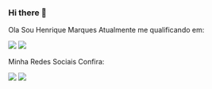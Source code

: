 ### Hi there 👋

Ola Sou Henrique Marques Atualmente me qualificando em:


<img src="https://img.shields.io/badge/HTML-239120?style=for-the-badge&logo=html5&logoColor=white">
<img src="https://img.shields.io/badge/CSS-239120?&style=for-the-badge&logo=css3&logoColor=white">

Minha Redes Sociais Confira:

<a href="https://www.facebook.com/henrique.marques.16121" target="_blank"><img src="https://img.shields.io/badge/Facebook-1877F2?style=for-the-badge&logo=facebook&logoColor=white"></a>
<a hrfe="https://www.instagram.com/henriquemsilva1982/" target="_blank"><img src="https://img.shields.io/badge/Instagram-E4405F?style=for-the-badge&logo=instagram&logoColor=white"> </a>
